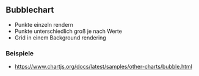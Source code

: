 ## Bubblechart

- Punkte einzeln rendern
- Punkte unterschiedlich groß je nach Werte
- Grid in einem Background rendering

### Beispiele

- https://www.chartjs.org/docs/latest/samples/other-charts/bubble.html
